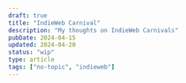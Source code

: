 ```yaml
---
draft: true
title: "IndieWeb Carnival"
description: "My thoughts on IndieWeb Carnivals"
pubDate: 2024-04-15
updated: 2024-04-20
status: "wip"
type: article
tags: ["no-topic", "indieweb"]
---
```

